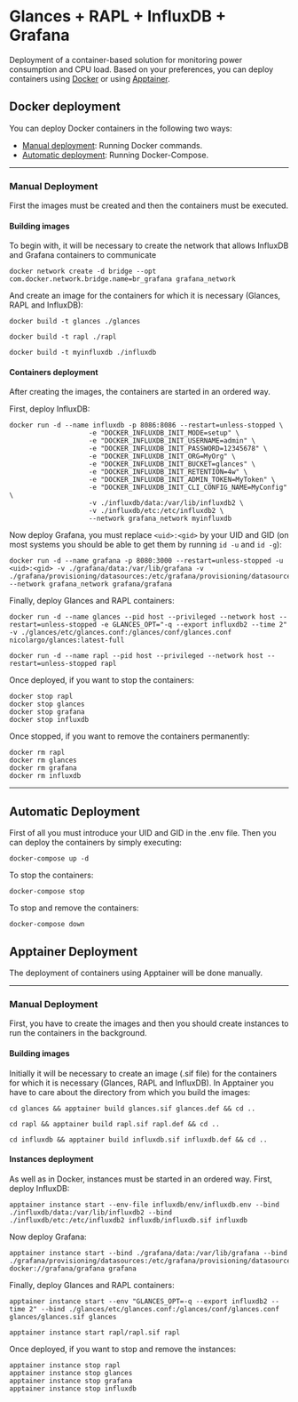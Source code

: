 # Glances + RAPL + InfluxDB +  Grafana
Deployment of a container-based solution for monitoring power consumption and CPU load. Based on your preferences, you can deploy containers using  [Docker](#docker) or using [Apptainer](#apptainer).

<a name="docker"></a>

## Docker deployment

You can deploy Docker containers in the following two ways:

- [Manual deployment](#manual): Running Docker commands.
- [Automatic deployment](#auto): Running Docker-Compose.

---
<a name="manual"></a>

### Manual Deployment
First the images must be created and then the containers must be executed.

#### Building images
To begin with, it will be necessary to create the network that allows InfluxDB and Grafana containers to communicate

```shell
docker network create -d bridge --opt com.docker.network.bridge.name=br_grafana grafana_network
```

And create an image for the containers for which it is necessary (Glances, RAPL and InfluxDB):

```shell
docker build -t glances ./glances
```

```shell
docker build -t rapl ./rapl
```

```shell
docker build -t myinfluxdb ./influxdb
```
#### Containers deployment

After creating the images, the containers are started in an ordered way.

First, deploy InfluxDB:

```shell
docker run -d --name influxdb -p 8086:8086 --restart=unless-stopped \
					-e "DOCKER_INFLUXDB_INIT_MODE=setup" \
					-e "DOCKER_INFLUXDB_INIT_USERNAME=admin" \
					-e "DOCKER_INFLUXDB_INIT_PASSWORD=12345678" \
					-e "DOCKER_INFLUXDB_INIT_ORG=MyOrg" \
					-e "DOCKER_INFLUXDB_INIT_BUCKET=glances" \
					-e "DOCKER_INFLUXDB_INIT_RETENTION=4w" \
					-e "DOCKER_INFLUXDB_INIT_ADMIN_TOKEN=MyToken" \
					-e "DOCKER_INFLUXDB_INIT_CLI_CONFIG_NAME=MyConfig" \
					-v ./influxdb/data:/var/lib/influxdb2 \
					-v ./influxdb/etc:/etc/influxdb2 \
					--network grafana_network myinfluxdb
```

Now deploy Grafana, you must replace `<uid>:<gid>` by your UID and GID (on most systems you should be able to get them by running `id -u` and `id -g`):

```shell
docker run -d --name grafana -p 8080:3000 --restart=unless-stopped -u <uid>:<gid> -v ./grafana/data:/var/lib/grafana -v ./grafana/provisioning/datasources:/etc/grafana/provisioning/datasources --network grafana_network grafana/grafana
```

Finally, deploy Glances and RAPL containers:

```shell
docker run -d --name glances --pid host --privileged --network host --restart=unless-stopped -e GLANCES_OPT="-q --export influxdb2 --time 2" -v ./glances/etc/glances.conf:/glances/conf/glances.conf nicolargo/glances:latest-full
```

```shell
docker run -d --name rapl --pid host --privileged --network host --restart=unless-stopped rapl
```

Once deployed, if you want to stop the containers:

```shell
docker stop rapl
docker stop glances
docker stop grafana
docker stop influxdb
```

Once stopped, if you want to remove the containers permanently:

```shell
docker rm rapl
docker rm glances
docker rm grafana
docker rm influxdb
```

---
<a name="auto"></a>
## Automatic Deployment

First of all you must introduce your UID and GID in the .env file. Then you can deploy the containers by simply executing:

```shell
docker-compose up -d
```

To stop the containers:

```shell
docker-compose stop
```

To stop and remove the containers:

```shell
docker-compose down
```

<a name="apptainer"></a>
## Apptainer Deployment

The deployment of containers using Apptainer will be done manually.

---
<a name="manual"></a>

### Manual Deployment
First, you have to create the images and then you should create instances to run the containers in the background.

#### Building images
Initially it will be necessary to create an image (.sif file) for the containers for which it is necessary (Glances, RAPL and InfluxDB). In Apptainer you have to care about the directory from which you build the images:

```shell
cd glances && apptainer build glances.sif glances.def && cd ..
```

```shell
cd rapl && apptainer build rapl.sif rapl.def && cd ..
```

```shell
cd influxdb && apptainer build influxdb.sif influxdb.def && cd ..
```
#### Instances deployment

As well as in Docker, instances must be started in an ordered way. First, deploy InfluxDB:

```shell
apptainer instance start --env-file influxdb/env/influxdb.env --bind ./influxdb/data:/var/lib/influxdb2 --bind ./influxdb/etc:/etc/influxdb2 influxdb/influxdb.sif influxdb
```

Now deploy Grafana:

```shell
apptainer instance start --bind ./grafana/data:/var/lib/grafana --bind ./grafana/provisioning/datasources:/etc/grafana/provisioning/datasources docker://grafana/grafana grafana
```

Finally, deploy Glances and RAPL containers:
```shell
apptainer instance start --env "GLANCES_OPT=-q --export influxdb2 --time 2" --bind ./glances/etc/glances.conf:/glances/conf/glances.conf glances/glances.sif glances
```

```shell
apptainer instance start rapl/rapl.sif rapl
```

Once deployed, if you want to stop and remove the instances:

```shell
apptainer instance stop rapl
apptainer instance stop glances
apptainer instance stop grafana
apptainer instance stop influxdb
```